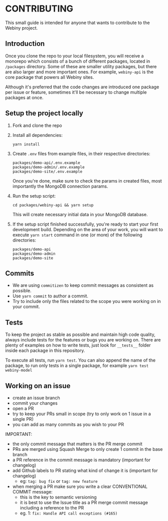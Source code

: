 # CONTRIBUTING

This small guide is intended for anyone that wants to contribute 
to the Webiny project.   

## Introduction
Once you clone the repo to your local filesystem, you will receive
a monorepo which consists of a bunch of different packages, located
in `/packages` directory. Some of these are smaller utility packages, 
but there are also larger and more important ones. 
For example, `webiny-api` is the core package that powers all Webiny 
sites.

Although it's preferred that the code changes are introduced one 
package per issue or feature, sometimes it'll be necessary to change
multiple packages at once.

## Setup the project locally
1. Fork and clone the repo

2. Install all dependencies:   
    ```
    yarn install
    ```

3. Create `.env` files from example files, in their respective directories:
    ```
    packages/demo-api/.env.example
    packages/demo-admin/.env.example
    packages/demo-site/.env.example
    ```
   Once you're done, make sure to check the params in created files, 
   most importantly the MongoDB connection params.

4. Run the setup script:
    ```
    cd packages/webiny-api && yarn setup
    ```
    This will create necessary initial data in your MongoDB database.
    
5. If the setup script finished successfully, you're ready to start
your first development build. Depending on the area of your work, you 
will want to execute `yarn start` command in one (or more) of the 
following directories:
    ```
    packages/demo-api
    packages/demo-admin
    packages/demo-site
    ``` 

## Commits
- We are using `commitizen` to keep commit messages as consistent as possible.
- Use `yarn commit` to author a commit.
- Try to include only the files related to the scope you were working on in your commit.

## Tests
To keep the project as stable as possible and maintain high code quality, 
always include tests for the features or bugs you are working on. There 
are plenty of examples on how to write tests, just look for `__tests__` 
folder inside each package in this repository. 

To execute all tests, run `yarn test`. You can also append the name
of the package, to run only tests in a single package, for example
 `yarn test webiny-model`

## Working on an issue
- create an issue branch
- commit your changes
- open a PR
- try to keep your PRs small in scope (try to only work on 1 issue in a single PR)
- you can add as many commits as you wish to your PR

IMPORTANT:
- the only commit message that matters is the PR merge commit
- PRs are merged using Squash Merge to only create 1 commit in the base branch
- a PR reference in the commit message is mandatory (important for changelog)
- add Github labels to PR stating what kind of change it is 
    (important for changelog)
    - eg: `tag: bug fix` or `tag: new feature`
- when merging a PR make sure you write a clear CONVENTIONAL COMMIT message:
    - this is the key to semantic versioning
    - it is best to use the Issue title as a PR merge commit message 
        including a reference to the PR
    - eg. 1: `fix: Handle API call exceptions (#165)`
